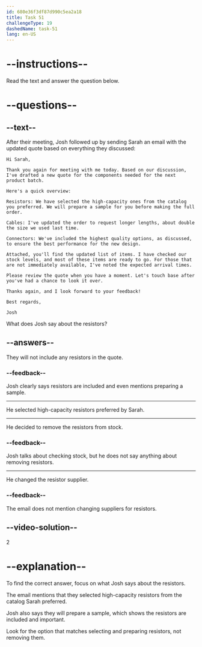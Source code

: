 ```yaml
---
id: 680e36f3df87d990c5ea2a18
title: Task 51
challengeType: 19
dashedName: task-51
lang: en-US
---
```


<!-- READING -->

# --instructions--

Read the text and answer the question below.

# --questions--

## --text--

After their meeting, Josh followed up by sending Sarah an email with the updated quote based on everything they discussed:

`Hi Sarah,`

`Thank you again for meeting with me today. Based on our discussion, I've drafted a new quote for the components needed for the next product batch.`

`Here's a quick overview:`

`Resistors: We have selected the high-capacity ones from the catalog you preferred. We will prepare a sample for you before making the full order.`

`Cables: I've updated the order to request longer lengths, about double the size we used last time.`

`Connectors: We've included the highest quality options, as discussed, to ensure the best performance for the new design.`

`Attached, you'll find the updated list of items. I have checked our stock levels, and most of these items are ready to go. For those that are not immediately available, I've noted the expected arrival times.`

`Please review the quote when you have a moment. Let's touch base after you've had a chance to look it over.`

`Thanks again, and I look forward to your feedback!`

`Best regards,`

`Josh`

What does Josh say about the resistors?

## --answers--

They will not include any resistors in the quote.

### --feedback--

Josh clearly says resistors are included and even mentions preparing a sample.

---

He selected high-capacity resistors preferred by Sarah.

---

He decided to remove the resistors from stock.

### --feedback--

Josh talks about checking stock, but he does not say anything about removing resistors.

---

He changed the resistor supplier.

### --feedback--

The email does not mention changing suppliers for resistors.

## --video-solution--

2

# --explanation--

To find the correct answer, focus on what Josh says about the resistors.

The email mentions that they selected high-capacity resistors from the catalog Sarah preferred.

Josh also says they will prepare a sample, which shows the resistors are included and important.

Look for the option that matches selecting and preparing resistors, not removing them.
